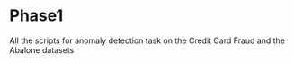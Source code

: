 # Phase1
All the scripts for anomaly detection task on the Credit Card Fraud and the Abalone datasets
